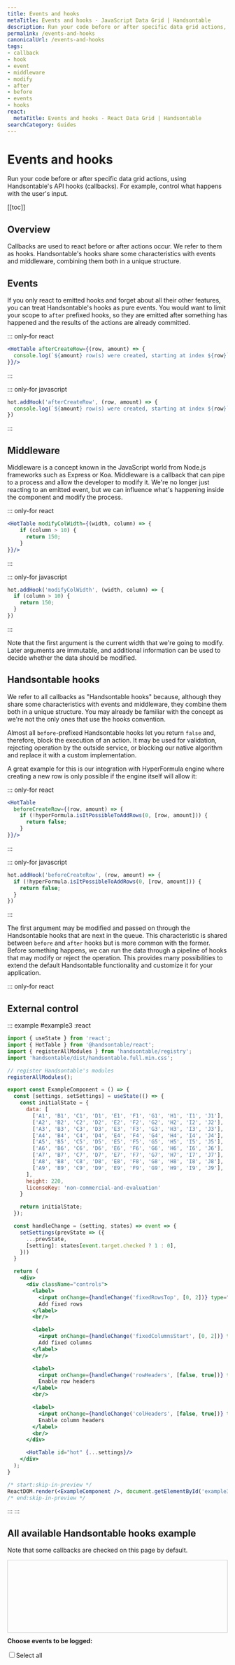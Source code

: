 ```yaml
---
title: Events and hooks
metaTitle: Events and hooks - JavaScript Data Grid | Handsontable
description: Run your code before or after specific data grid actions, using Handsontable's API hooks (callbacks). For example, control what happens with the user's input.
permalink: /events-and-hooks
canonicalUrl: /events-and-hooks
tags:
- callback
- hook
- event
- middleware
- modify
- after
- before
- events
- hooks
react:
  metaTitle: Events and hooks - React Data Grid | Handsontable
searchCategory: Guides
---
```


# Events and hooks

Run your code before or after specific data grid actions, using Handsontable's API hooks (callbacks). For example, control what happens with the user's input.

[[toc]]

## Overview

Callbacks are used to react before or after actions occur. We refer to them as hooks. Handsontable's hooks share some characteristics with events and middleware, combining them both in a unique structure.

## Events

If you only react to emitted hooks and forget about all their other features, you can treat Handsontable's hooks as pure events. You would want to limit your scope to `after` prefixed hooks, so they are emitted after something has happened and the results of the actions are already committed.

::: only-for react
```jsx
<HotTable afterCreateRow={(row, amount) => {
  console.log(`${amount} row(s) were created, starting at index ${row}`);
}}/>
```
:::

::: only-for javascript
```js
hot.addHook('afterCreateRow', (row, amount) => {
  console.log(`${amount} row(s) were created, starting at index ${row}`);
})
```
:::

## Middleware

Middleware is a concept known in the JavaScript world from Node.js frameworks such as Express or Koa. Middleware is a callback that can pipe to a process and allow the developer to modify it. We're no longer just reacting to an emitted event, but we can influence what's happening inside the component and modify the process.

::: only-for react

```jsx
<HotTable modifyColWidth={(width, column) => {
    if (column > 10) {
      return 150;
    }
}}/>
```
:::

::: only-for javascript
```js
hot.addHook('modifyColWidth', (width, column) => {
  if (column > 10) {
    return 150;
  }
})
```
:::

Note that the first argument is the current width that we're going to modify. Later arguments are immutable, and additional information can be used to decide whether the data should be modified.

## Handsontable hooks

We refer to all callbacks as "Handsontable hooks" because, although they share some characteristics with events and middleware, they combine them both in a unique structure. You may already be familiar with the concept as we're not the only ones that use the hooks convention.

Almost all `before`-prefixed Handsontable hooks let you return `false` and, therefore, block the execution of an action. It may be used for validation, rejecting operation by the outside service, or blocking our native algorithm and replace it with a custom implementation.

A great example for this is our integration with HyperFormula engine where creating a new row is only possible if the engine itself will allow it:

::: only-for react

```jsx
<HotTable
  beforeCreateRow={(row, amount) => {
    if (!hyperFormula.isItPossibleToAddRows(0, [row, amount])) {
      return false;
    }
}}/>
```
:::

::: only-for javascript
```js
hot.addHook('beforeCreateRow', (row, amount) => {
  if (!hyperFormula.isItPossibleToAddRows(0, [row, amount])) {
    return false;
  }
})
```
:::

The first argument may be modified and passed on through the Handsontable hooks that are next in the queue. This characteristic is shared between `before` and `after` hooks but is more common with the former. Before something happens, we can run the data through a pipeline of hooks that may modify or reject the operation. This provides many possibilities to extend the default Handsontable functionality and customize it for your application.

::: only-for react
## External control

::: example #example3 :react
```jsx
import { useState } from 'react';
import { HotTable } from '@handsontable/react';
import { registerAllModules } from 'handsontable/registry';
import 'handsontable/dist/handsontable.full.min.css';

// register Handsontable's modules
registerAllModules();

export const ExampleComponent = () => {
  const [settings, setSettings] = useState(() => {
    const initialState = {
      data: [
        ['A1', 'B1', 'C1', 'D1', 'E1', 'F1', 'G1', 'H1', 'I1', 'J1'],
        ['A2', 'B2', 'C2', 'D2', 'E2', 'F2', 'G2', 'H2', 'I2', 'J2'],
        ['A3', 'B3', 'C3', 'D3', 'E3', 'F3', 'G3', 'H3', 'I3', 'J3'],
        ['A4', 'B4', 'C4', 'D4', 'E4', 'F4', 'G4', 'H4', 'I4', 'J4'],
        ['A5', 'B5', 'C5', 'D5', 'E5', 'F5', 'G5', 'H5', 'I5', 'J5'],
        ['A6', 'B6', 'C6', 'D6', 'E6', 'F6', 'G6', 'H6', 'I6', 'J6'],
        ['A7', 'B7', 'C7', 'D7', 'E7', 'F7', 'G7', 'H7', 'I7', 'J7'],
        ['A8', 'B8', 'C8', 'D8', 'E8', 'F8', 'G8', 'H8', 'I8', 'J8'],
        ['A9', 'B9', 'C9', 'D9', 'E9', 'F9', 'G9', 'H9', 'I9', 'J9'],
      ],
      height: 220,
      licenseKey: 'non-commercial-and-evaluation'
    }

    return initialState;
  });

  const handleChange = (setting, states) => event => {
    setSettings(prevState => ({
      ...prevState,
      [setting]: states[event.target.checked ? 1 : 0],
    }))
  }

  return (
    <div>
      <div className="controls">
        <label>
          <input onChange={handleChange('fixedRowsTop', [0, 2])} type="checkbox" />
          Add fixed rows
        </label>
        <br/>

        <label>
          <input onChange={handleChange('fixedColumnsStart', [0, 2])} type="checkbox" />
          Add fixed columns
        </label>
        <br/>

        <label>
          <input onChange={handleChange('rowHeaders', [false, true])} type="checkbox" />
          Enable row headers
        </label>
        <br/>

        <label>
          <input onChange={handleChange('colHeaders', [false, true])} type="checkbox" />
          Enable column headers
        </label>
        <br/>
      </div>

      <HotTable id="hot" {...settings}/>
    </div>
  );
}

/* start:skip-in-preview */
ReactDOM.render(<ExampleComponent />, document.getElementById('example3'));
/* end:skip-in-preview */
```
:::
:::

## All available Handsontable hooks example

Note that some callbacks are checked on this page by default.

<div class="example-container">
  <div class="example-table-container">
    <div id="example1"></div>
  </div>
  <div id="example1_events"></div>
  <strong> Choose events to be logged:</strong>
  <ul id="hooksList">
    <li><label><input type="checkbox" id="check_select_all">Select all</label></li>
  </ul>
  <style>
    #example1_events {
      height: 166px;
      padding: 6px;
      margin: 10px 0;
      overflow-y: scroll;
      font-size: 13px;
      border: 1px solid #ccc;
      box-sizing: border-box;
    }
    #example1_events div {
      padding: 4px 0;
    }
    #example1_events div:nth-child(odd) {
      background-color: rgba(255, 255 ,255, 0.1);
    }
    #example1 {
      margin-top: 0;
    }
    #example3 .controls {
      margin: 0 0 16px;
      padding: 0;
    }
    #example3 .controls label {
      display: inline-block;
      padding: 3px 0;
    }
    #example3 .controls label input {
      margin-right: 6px;
    }
    #hooksList {
      padding: 0;
      height: 300px;
      overflow: auto;
    }
    #hooksList li {
      list-style: none;
      width: 33%;
      display: inline-block;
      white-space: nowrap;
      text-overflow: ellipsis;
      overflow: hidden;
    }
  </style>
</div>

<HandsontablePreview>
```js
const config = {
  data: [
    ['', 'Tesla', 'Mazda', 'Mercedes', 'Mini', 'Mitsubishi'],
    ['2017', 0, 2941, 4303, 354, 5814],
    ['2018', 3, 2905, 2867, 412, 5284],
    ['2019', 4, 2517, 4822, 552, 6127],
    ['2020', 2, 2422, 5399, 776, 4151]
  ],
  minRows: 5,
  minCols: 6,
  height: 'auto',
  stretchH: 'all',
  minSpareRows: 1,
  autoWrapRow: true,
  colHeaders: true,
  contextMenu: true,
  licenseKey: 'non-commercial-and-evaluation'
};
const example1Events = document.getElementById('example1_events');
const hooksList = document.getElementById('hooksList');
const hooks = Handsontable.hooks.getRegistered();

hooks.forEach(function(hook) {
  let checked = '';
  if (hook === 'afterChange' || hook === 'afterSelection' || hook === 'afterCreateRow' || hook === 'afterRemoveRow' ||
    hook === 'afterCreateCol' || hook === 'afterRemoveCol') {
    checked = 'checked';
  }
  hooksList.innerHTML += '<li><label><input type="checkbox" ' + checked + ' id="check_' + hook + '"> ' + hook + '</label></li>';
  config[hook] = function() {
    log_events(hook, arguments);
  }
});

const start = (new Date()).getTime();
let i = 0;
let timer;

function log_events(event, data) {
  if (document.getElementById('check_' + event).checked) {
    const now = (new Date()).getTime();
    const diff = now - start;
    let str;
    const vals = [ i, '@' + numbro(diff / 1000).format('0.000'), '[' + event + ']'];

    for (let d = 0; d < data.length; d++) {
      try {
        str = JSON.stringify(data[d]);

      } catch (e) {
        str = data[d].toString();
      }

      if (str === void 0) {
        continue;
      }

      if (str.length > 20) {
        str = data[d].toString();
      }

      if (d < data.length - 1) {
        str += ',';
      }

      vals.push(str);
    }

    if (window.console) {
      console.log(i, '@' + numbro(diff / 1000).format('0.000'), '[' + event + ']', data);
    }

    const div = document.createElement('div');
    const text = document.createTextNode(vals.join(' '));

    div.appendChild(text);

    example1Events.appendChild(div);

    clearTimeout(timer);

    timer = setTimeout(function() {
      example1Events.scrollTop = example1Events.scrollHeight;
    }, 10);

    i++;
  }
}

const example1 = document.querySelector('#example1');
const hot = new Handsontable(example1, config);

document.querySelector('#check_select_all').addEventListener('click', function () {
  const state = this.checked;
  const inputs = document.querySelectorAll('#hooksList input[type=checkbox]');
  Array.prototype.forEach.call(inputs, function (input) {
    input.checked = state;
  });
});

document.querySelector('#hooksList input[type=checkbox]').addEventListener('click', function () {
  if (!this.checked) {
    document.getElementById('check_select_all').checked = false;
  }
});
```
</HandsontablePreview>

## Definition for `source` argument

It's worth mentioning that some Handsontable hooks are triggered from the Handsontable core and some from the plugins. In some situations, it is helpful to know what triggered the callback. Did Handsontable trigger it, or was it triggered by external code or a user action? That's why in crucial hooks, Handsontable delivers `source` as an argument informing you who triggered the action and providing detailed information about the source. Using the information retrieved in the `source`, you can create additional conditions.

`source` argument is optional. It takes the following values:

| Value                                              | Description                                                                                                                                                                                                            |
| -------------------------------------------------- | ---------------------------------------------------------------------------------------------------------------------------------------------------------------------------------------------------------------------- |
| `auto`                                             | Action triggered by Handsontable, and the reason for it is related directly to the settings applied to Handsontable. For example, `afterCreateRow` will be fired with this when `minSpareRows` will be greater than 0. |
| `edit`                                             | Action triggered by Handsontable after the data has been changed, e.g., after an edit or using `setData*` methods.                                                                                                     |
| `loadData`                                         | Action triggered by Handsontable after the `loadData` or `updateSettings({data: myData})` with the `data` property method has been called.                                                                             |
| `populateFromArray`                                | Action triggered by Handsontable after requesting for populating data.                                                                                                                                                 |
| `spliceCol`                                        | Action triggered by Handsontable after the column data splicing has been done.                                                                                                                                         |
| `spliceRow`                                        | Action triggered by Handsontable after the row data splicing has been done.                                                                                                                                            |
| `timeValidate`                                     | Action triggered by Handsontable after the time validator has been called, e.g., after an edit.                                                                                                                        |
| `dateValidate`                                     | Action triggered by Handsontable after the date validator has been called, e.g., after an edit.                                                                                                                        |
| `validateCells`                                    | Action triggered by Handsontable after the validation process has been triggered.                                                                                                                                      |
| [`Autofill.fill`](@/api/autofill.md)               | Action triggered by the AutoFill plugin.                                                                                                                                                                               |
| [`ContextMenu.clearColumns`](@/api/contextMenu.md) | Action triggered by the ContextMenu plugin after the "Clear column" has been clicked.                                                                                                                                  |
| [`ContextMenu.columnLeft`](@/api/contextMenu.md)   | Action triggered by the ContextMenu plugin after the "Insert column left" has been clicked.                                                                                                                            |
| [`ContextMenu.columnRight`](@/api/contextMenu.md)  | Action triggered by the ContextMenu plugin after the "Insert column right" has been clicked.                                                                                                                           |
| [`ContextMenu.removeColumn`](@/api/contextMenu.md) | Action triggered by the ContextMenu plugin after the "Remove column" has been clicked.                                                                                                                                 |
| [`ContextMenu.removeRow`](@/api/contextMenu.md)    | Action triggered by the ContextMenu plugin after the "Remove Row" has been clicked.                                                                                                                                    |
| [`ContextMenu.rowAbove`](@/api/contextMenu.md)     | Action triggered by the ContextMenu plugin after the "Insert row above" has been clicked.                                                                                                                              |
| [`ContextMenu.rowBelow`](@/api/contextMenu.md)     | Action triggered by the ContextMenu plugin after the "Insert row below" has been clicked.                                                                                                                              |
| [`CopyPaste.paste`](@/api/copyPaste.md)            | Action triggered by the CopyPaste plugin after the value has been pasted.                                                                                                                                              |
| `ObserveChanges.change`                            | Action triggered by the ObserveChanges plugin after the changes have been detected.                                                                                                                                    |
| [`UndoRedo.redo`](@/api/undoRedo.md)               | Action triggered by the UndoRedo plugin after the change has been redone.                                                                                                                                              |
| [`UndoRedo.undo`](@/api/undoRedo.md)               | Action triggered by the UndoRedo plugin after the change has been undone.                                                                                                                                              |
| [`ColumnSummary.set`](@/api/columnSummary.md)      | Action triggered by the ColumnSummary plugin after the calculation has been done.                                                                                                                                      |
| [`ColumnSummary.reset`](@/api/columnSummary.md)    | Action triggered by the ColumnSummary plugin after the calculation has been reset.                                                                                                                                     |

List of callbacks that operate on the `source` parameter:

* [`afterChange`](@/api/hooks.md#afterchange)
* [`afterCreateCol`](@/api/hooks.md#aftercreatecol)
* [`afterCreateRow`](@/api/hooks.md#aftercreaterow)
* [`afterLoadData`](@/api/hooks.md#afterloaddata)
* [`afterSetDataAtCell`](@/api/hooks.md#aftersetdataatcell)
* [`afterSetDataAtRowProp`](@/api/hooks.md#aftersetdataatrowprop)
* [`afterSetSourceDataAtCell`](@/api/hooks.md#aftersetsourcedataatcell)
* [`afterRemoveCol`](@/api/hooks.md#afterremovecol)
* [`afterRemoveRow`](@/api/hooks.md#aftermoverow)
* [`afterValidate`](@/api/hooks.md#aftervalidate)
* [`beforeChange`](@/api/hooks.md#beforechange)
* [`beforeChangeRender`](@/api/hooks.md#beforechangerender)
* [`beforeCreateCol`](@/api/hooks.md#beforecreatecol)
* [`beforeCreateRow`](@/api/hooks.md#beforecreaterow)
* [`beforeLoadData`](@/api/hooks.md#beforeloaddata)
* [`beforeRemoveCol`](@/api/hooks.md#beforeremovecol)
* [`beforeRemoveRow`](@/api/hooks.md#beforeremoverow)
* [`beforeValidate`](@/api/hooks.md#beforevalidate)

## The [`beforeKeyDown`](@/api/hooks.md#beforekeydown) callback

The following demo uses [`beforeKeyDown`](@/api/hooks.md#beforekeydown) callback to modify some key bindings:

* Pressing <kbd>**Delete**</kbd> or <kbd>**Backspace**</kbd> on a cell deletes the cell and shifts all cells beneath it in the column up resulting in the cursor, which doesn't move, having the value previously beneath it, now in the current cell.
* Pressing <kbd>**Enter**</kbd> in a cell where the value remains unchanged pushes all the cells in the column beneath and including the current cell down one row. This results in a blank cell under the cursor which hasn't moved.

::: only-for javascript
::: example #example2
```js
import Handsontable from 'handsontable';
import 'handsontable/dist/handsontable.full.min.css';

let lastChange = null;
const container = document.querySelector('#example2')
const hot = new Handsontable(container, {
  data: [
    ['Tesla', 2017, 'black', 'black'],
    ['Nissan', 2018, 'blue', 'blue'],
    ['Chrysler', 2019, 'yellow', 'black'],
    ['Volvo', 2020, 'yellow', 'gray']
  ],
  colHeaders: true,
  rowHeaders: true,
  height: 'auto',
  minSpareRows: 1,
  beforeChange(changes, source) {
    lastChange = changes;
  },
  licenseKey: 'non-commercial-and-evaluation'
});

hot.updateSettings({
  beforeKeyDown(e) {
    const selection = hot.getSelected()[0];
    console.log(selection)
    // BACKSPACE or DELETE
    if (e.keyCode === 8 || e.keyCode === 46) {
      e.stopImmediatePropagation();
      // remove data at cell, shift up
      hot.spliceCol(selection[1], selection[0], 1);
      e.preventDefault();
    }
    // ENTER
    else if (e.keyCode === 13) {
      // if last change affected a single cell and did not change it's values
      if (lastChange && lastChange.length === 1 && lastChange[0][2] == lastChange[0][3]) {
        e.stopImmediatePropagation();
        hot.spliceCol(selection[1], selection[0], 0, '');
        // add new cell
        hot.selectCell(selection[0], selection[1]);
        // select new cell
      }
    }

    lastChange = null;
  }
});
```
:::
:::

::: only-for react
::: example #example2 :react
```jsx
import { useEffect, useRef } from 'react';
import { HotTable } from '@handsontable/react';
import { registerAllModules } from 'handsontable/registry';
import 'handsontable/dist/handsontable.full.min.css';

// register Handsontable's modules
registerAllModules();

export const ExampleComponent = () => {
  const hotRef = useRef(null);
  let lastChange = null;

  useEffect(() => {
    const hot = hotRef.current.hotInstance;

    hot.updateSettings({
      beforeKeyDown(e) {
        const selection = hot.getSelected()[0];
        console.log(selection)
        // BACKSPACE or DELETE
        if (e.keyCode === 8 || e.keyCode === 46) {
          e.stopImmediatePropagation();
          // remove data at cell, shift up
          hot.spliceCol(selection[1], selection[0], 1);
          e.preventDefault();
        }
        // ENTER
        else if (e.keyCode === 13) {
          // if last change affected a single cell and did not change it's values
          if (lastChange && lastChange.length === 1 && lastChange[0][2] == lastChange[0][3]) {
            e.stopImmediatePropagation();
            hot.spliceCol(selection[1], selection[0], 0, '');
            // add new cell
            hot.selectCell(selection[0], selection[1]);
            // select new cell
          }
        }

        lastChange = null;
      }
    });
  });

  return (
    <HotTable
      data={[
        ['Tesla', 2017, 'black', 'black'],
        ['Nissan', 2018, 'blue', 'blue'],
        ['Chrysler', 2019, 'yellow', 'black'],
        ['Volvo', 2020, 'yellow', 'gray']
      ]}
      colHeaders={true}
      rowHeaders={true}
      height="auto"
      minSpareRows={1}
      beforeChange={(changes, source) => {
        lastChange = changes;
      }}
      licenseKey="non-commercial-and-evaluation"
      ref={hotRef}
    />
  );
};

/* start:skip-in-preview */
ReactDOM.render(<ExampleComponent />, document.getElementById('example2'));
/* end:skip-in-preview */
```
:::
:::


## Related API reference

- Core methods:
  - [`addHook()`](@/api/core.md#addhook)
  - [`addHookOnce()`](@/api/core.md#addhookonce)
  - [`hasHook()`](@/api/core.md#hashook)
  - [`removeHook()`](@/api/core.md#removehook)
  - [`hasHook()`](@/api/core.md#hashook)
  - [`runHooks()`](@/api/core.md#runhooks)
- Hooks:
  - [List of all Handsontable hooks](@/api/hooks.md)
  - [`afterListen`](@/api/hooks.md#afterlisten)
  - [`afterUnlisten`](@/api/hooks.md#afterunlisten)

